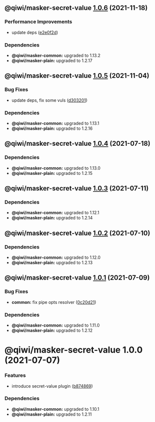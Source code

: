 ## @qiwi/masker-secret-value [1.0.6](https://github.com/qiwi/masker/compare/@qiwi/masker-secret-value@1.0.5...@qiwi/masker-secret-value@1.0.6) (2021-11-18)


### Performance Improvements

* update deps ([e2e0f2d](https://github.com/qiwi/masker/commit/e2e0f2d9020d8f53d9e67d748a0566030ad367f6))





### Dependencies

* **@qiwi/masker-common:** upgraded to 1.13.2
* **@qiwi/masker-plain:** upgraded to 1.2.17

## @qiwi/masker-secret-value [1.0.5](https://github.com/qiwi/masker/compare/@qiwi/masker-secret-value@1.0.4...@qiwi/masker-secret-value@1.0.5) (2021-11-04)


### Bug Fixes

* update deps, fix some vuls ([d303201](https://github.com/qiwi/masker/commit/d303201ab664ad185d0e64243301796611041274))





### Dependencies

* **@qiwi/masker-common:** upgraded to 1.13.1
* **@qiwi/masker-plain:** upgraded to 1.2.16

## @qiwi/masker-secret-value [1.0.4](https://github.com/qiwi/masker/compare/@qiwi/masker-secret-value@1.0.3...@qiwi/masker-secret-value@1.0.4) (2021-07-18)





### Dependencies

* **@qiwi/masker-common:** upgraded to 1.13.0
* **@qiwi/masker-plain:** upgraded to 1.2.15

## @qiwi/masker-secret-value [1.0.3](https://github.com/qiwi/masker/compare/@qiwi/masker-secret-value@1.0.2...@qiwi/masker-secret-value@1.0.3) (2021-07-11)





### Dependencies

* **@qiwi/masker-common:** upgraded to 1.12.1
* **@qiwi/masker-plain:** upgraded to 1.2.14

## @qiwi/masker-secret-value [1.0.2](https://github.com/qiwi/masker/compare/@qiwi/masker-secret-value@1.0.1...@qiwi/masker-secret-value@1.0.2) (2021-07-10)





### Dependencies

* **@qiwi/masker-common:** upgraded to 1.12.0
* **@qiwi/masker-plain:** upgraded to 1.2.13

## @qiwi/masker-secret-value [1.0.1](https://github.com/qiwi/masker/compare/@qiwi/masker-secret-value@1.0.0...@qiwi/masker-secret-value@1.0.1) (2021-07-09)


### Bug Fixes

* **common:** fix pipe opts resolver ([0c20d21](https://github.com/qiwi/masker/commit/0c20d2138f2d8e8319ca492077c2e6795b7c768b))





### Dependencies

* **@qiwi/masker-common:** upgraded to 1.11.0
* **@qiwi/masker-plain:** upgraded to 1.2.12

# @qiwi/masker-secret-value 1.0.0 (2021-07-07)


### Features

* introduce secret-value plugin ([b874869](https://github.com/qiwi/masker/commit/b874869fd361d7bbde8b0c4a6158658cabe0c383))





### Dependencies

* **@qiwi/masker-common:** upgraded to 1.10.1
* **@qiwi/masker-plain:** upgraded to 1.2.11
